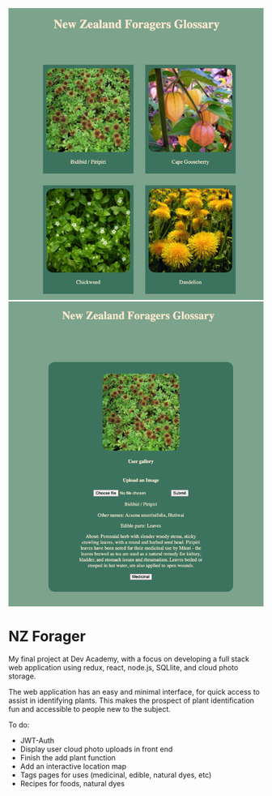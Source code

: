 <img src = './server/public/images/Readme.png'> </img>
<img src = './server/public/images/Readme2.png'> </img>

# NZ Forager 
My final project at Dev Academy, with a focus on developing a full stack web application using redux, react, node.js, SQLlite, and cloud photo storage.

The web application has an easy and minimal interface, for quick access to assist in identifying plants. This makes the prospect of plant identification fun and accessible to people new to the subject.


To do:
- JWT-Auth
- Display user cloud photo uploads in front end 
- Finish the add plant function
- Add an interactive location map
- Tags pages for uses (medicinal, edible, natural dyes, etc)
- Recipes for foods, natural dyes


